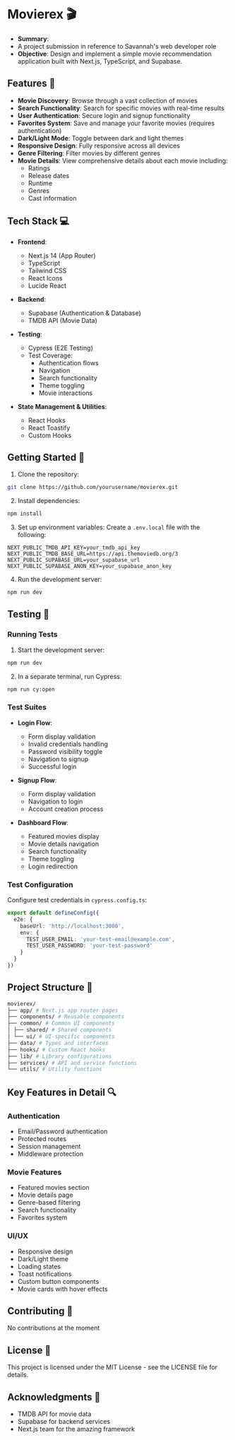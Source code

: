 # Movierex 🎬
- **Summary**:
- A project submission in reference to Savannah's web developer role
- **Objective**: 
Design and implement a simple movie recommendation application built with Next.js, TypeScript, and Supabase.

## Features 🌟

- **Movie Discovery**: Browse through a vast collection of movies
- **Search Functionality**: Search for specific movies with real-time results
- **User Authentication**: Secure login and signup functionality
- **Favorites System**: Save and manage your favorite movies (requires authentication)
- **Dark/Light Mode**: Toggle between dark and light themes
- **Responsive Design**: Fully responsive across all devices
- **Genre Filtering**: Filter movies by different genres
- **Movie Details**: View comprehensive details about each movie including:
  - Ratings
  - Release dates
  - Runtime
  - Genres
  - Cast information

## Tech Stack 💻

- **Frontend**:
  - Next.js 14 (App Router)
  - TypeScript
  - Tailwind CSS
  - React Icons
  - Lucide React

- **Backend**:
  - Supabase (Authentication & Database)
  - TMDB API (Movie Data)

- **Testing**:
  - Cypress (E2E Testing)
  - Test Coverage:
    - Authentication flows
    - Navigation
    - Search functionality
    - Theme toggling
    - Movie interactions

- **State Management & Utilities**:
  - React Hooks
  - React Toastify
  - Custom Hooks

## Getting Started 🚀

1. Clone the repository:
```bash
git clone https://github.com/yourusername/movierex.git
```

2. Install dependencies:
```bash
npm install
```

3. Set up environment variables:
Create a `.env.local` file with the following:
```env
NEXT_PUBLIC_TMDB_API_KEY=your_tmdb_api_key
NEXT_PUBLIC_TMDB_BASE_URL=https://api.themoviedb.org/3
NEXT_PUBLIC_SUPABASE_URL=your_supabase_url
NEXT_PUBLIC_SUPABASE_ANON_KEY=your_supabase_anon_key
```

4. Run the development server:
```bash
npm run dev
```

## Testing 🧪

### Running Tests

1. Start the development server:
```bash
npm run dev
```

2. In a separate terminal, run Cypress:
```bash
npm run cy:open
```

### Test Suites

- **Login Flow**:
  - Form display validation
  - Invalid credentials handling
  - Password visibility toggle
  - Navigation to signup
  - Successful login

- **Signup Flow**:
  - Form display validation
  - Navigation to login
  - Account creation process

- **Dashboard Flow**:
  - Featured movies display
  - Movie details navigation
  - Search functionality
  - Theme toggling
  - Login redirection

### Test Configuration

Configure test credentials in `cypress.config.ts`:
```typescript
export default defineConfig({
  e2e: {
    baseUrl: 'http://localhost:3000',
    env: {
      TEST_USER_EMAIL: 'your-test-email@example.com',
      TEST_USER_PASSWORD: 'your-test-password'
    }
  }
})
```

## Project Structure 📁
```bash
movierex/
├── app/ # Next.js app router pages
├── components/ # Reusable components
├── common/ # Common UI components
│ ├── shared/ # Shared components
│ └── ui/ # UI-specific components
├── data/ # Types and interfaces
├── hooks/ # Custom React hooks
├── lib/ # Library configurations
├── services/ # API and service functions
└── utils/ # Utility functions
```

## Key Features in Detail 🔍

### Authentication
- Email/Password authentication
- Protected routes
- Session management
- Middleware protection

### Movie Features
- Featured movies section
- Movie details page
- Genre-based filtering
- Search functionality
- Favorites system

### UI/UX
- Responsive design
- Dark/Light theme
- Loading states
- Toast notifications
- Custom button components
- Movie cards with hover effects

## Contributing 🤝
No contributions at the moment

## License 📄

This project is licensed under the MIT License - see the LICENSE file for details.

## Acknowledgments 🙏

- TMDB API for movie data
- Supabase for backend services
- Next.js team for the amazing framework
